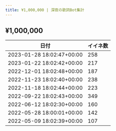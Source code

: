 ```yaml
---
title: ¥1,000,000 | 深夜の歌詞Bot集計
---
```

## ¥1,000,000

|日付|イイネ数|
|-|-|
|2023-01-28 18:02:47+00:00|258|
|2023-01-22 18:02:42+00:00|217|
|2022-12-01 18:02:48+00:00|187|
|2022-11-23 18:02:40+00:00|238|
|2022-11-18 18:02:44+00:00|223|
|2022-09-22 18:02:43+00:00|349|
|2022-06-12 18:02:30+00:00|160|
|2022-05-28 18:00:01+00:00|142|
|2022-05-09 18:02:39+00:00|107|
